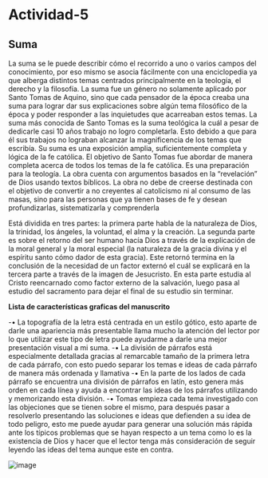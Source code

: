# Actividad-5
## Suma

La suma se le puede describir cómo el recorrido a uno o varios campos del conocimiento, por eso mismo se asocia fácilmente con una enciclopedia ya que alberga distintos temas centrados principalmente en la teología, el derecho y la filosofía. La suma fue un género no solamente aplicado por Santo Tomas de Aquino, sino que cada pensador de la época creaba una suma para lograr dar sus explicaciones sobre algún tema filosófico de la época y poder responder a las inquietudes que acarreaban estos temas. La suma más conocida de Santo Tomas es la suma teológica la cuál a pesar de dedicarle casi 10 años trabajo no logro completarla. Esto debido a que para él sus trabajos no lograban alcanzar la magnificencia de los temas que escribía. Su suma es una exposición amplia, suficientemente completa y lógica de la fe católica. El objetivo de Santo Tomas fue abordar de manera completa acerca de todos los temas de la fe católica. Es una preparación para la teología. La obra cuenta con argumentos basados en la “revelación” de Dios usando textos bíblicos. La obra no debe de creerse destinada con el objetivo de convertir a no creyentes al catolicismo ni al consumo de las masas, sino para las personas que ya tienen bases de fe y desean profundizarlas, sistematizarla y comprenderla

Está dividida en tres partes: la primera parte habla de la naturaleza de Dios, la trinidad, los ángeles, la voluntad, el alma y la creación. La segunda parte es sobre el retorno del ser humano hacía Dios a través de la explicación de la moral general y la moral especial (la naturaleza de la gracia divina y el espíritu santo cómo dador de esta gracia). Este retornó termina en la conclusión de la necesidad de un factor externó el cuál se explicará en la tercera parte a través de la imagen de Jesucristo. En esta parte estudia al Cristo reencarnado como factor externo de la salvación, luego pasa al estudio del sacramento para dejar el final de su estudio sin terminar.

**Lista de características graficas del manuscrito**

-•	La topografía de la letra está centrada en un estilo gótico, esto aparte de darle una apariencia más presentable llama mucho la atención del lector por lo que utilizar este tipo de letra puede ayudarme a darle una mejor presentación visual a mi suma.
-•	La división de párrafos está especialmente detallada gracias al remarcable tamaño de la primera letra de cada párrafo, con esto puedo separar los temas e ideas de cada párrafo de manera más ordenada y llamativa
-•	En la parte de los lados de cada párrafo se encuentra una división de párrafos en latín, esto genera más orden en cada línea y ayuda a encontrar las ideas de los párrafos utilizando y memorizando esta división.
-•	Tomas empieza cada tema investigado con las objeciones que se tienen sobre el mismo, para después pasar a resolverlo presentando las soluciones e ideas que defienden a su idea de todo peligro, esto me puede ayudar para generar una solución más rápida ante los típicos problemas que se hayan respecto a un tema como lo es la existencia de Dios y hacer que el lector tenga más consideración de seguir leyendo las ideas del tema aunque este en contra.

![image](https://user-images.githubusercontent.com/117119086/199102114-233d75f5-5711-481b-9493-f86d4e2ea4db.png)
